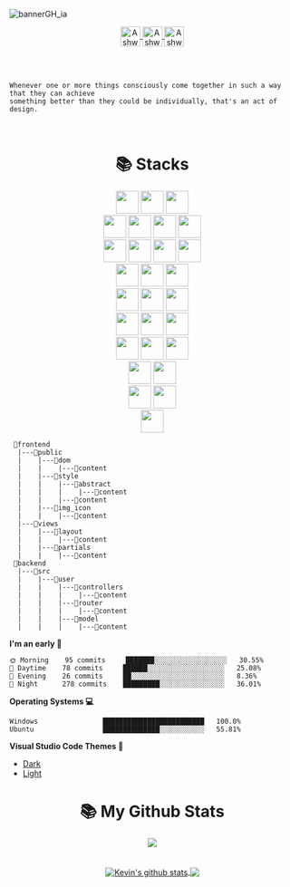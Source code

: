 ![bannerGH_ia](https://user-images.githubusercontent.com/69361351/204041119-a0297922-c865-4749-88e3-ce4515649bca.png)
<p align="center">
<a href="https://linkedin.com/in/isaacanteparac" >
  <img img align="center" alt="Ashwani's Linkdein" width="35px" style="background-color:#fff;" src="https://www.svgrepo.com/show/157006/linkedin.svg" />
</a>
<a href="https://twitter.com/isaacanteparac">
  <img img align="center" alt="Ashwani's Twitter" width="35px" src="https://www.svgrepo.com/show/382739/twitter.svg" />
</a>
<a href="https://www.instagram.com/isaacxac_ui/">
  <img img align="center"alt="Ashwani's Instagram" width="35px" src="https://www.svgrepo.com/show/13639/instagram.svg" />
</a>
</p>
<br/>
<br/>

```text
Whenever one or more things consciously come together in such a way that they can achieve
something better than they could be individually, that's an act of design.
```
<br/>

<div align=center><h1>📚 Stacks</h1></div>
<div align=center> 
  <img height="40px" src="https://img.shields.io/badge/java-007396?style=for-the-badge&logo=java&logoColor=white"> 
  <img height="40px" src="https://img.shields.io/badge/typescript-00599C?style=for-the-badge&logo=typescript%2B%2B&logoColor=white">
  <img height="40px" src="https://img.shields.io/badge/python-006cff?style=for-the-badge&logo=python&logoColor=white"> 
  <br>
   <img height="40px" src="https://img.shields.io/badge/html5-FF8500?style=for-the-badge&logo=html5&logoColor=white"> 
  <img height="40px" src="https://img.shields.io/badge/css-006cff?style=for-the-badge&logo=css3&logoColor=white"> 
  <img height="40px" src="https://img.shields.io/badge/javascript-F7DF1E?style=for-the-badge&logo=javascript&logoColor=black"> 
  <img height="40px" src="https://img.shields.io/badge/jquery-DF00FF?style=for-the-badge&logo=jquery&logoColor=white">
  <br>
  <img height="40px" src="https://img.shields.io/badge/mysql-4479A1?style=for-the-badge&logo=mysql&logoColor=white">
  <img height="40px" src="https://img.shields.io/badge/sqlite-4479A1?style=for-the-badge&logo=sqlite&logoColor=white"> 
  <img height="40px" src="https://img.shields.io/badge/mongoDB-47A248?style=for-the-badge&logo=MongoDB&logoColor=white">
  <img height="40px" src="https://img.shields.io/badge/arangoDB-47A248?style=for-the-badge&logo=arangoDB&logoColor=white">
  <br>
  <img height="40px" src="https://img.shields.io/badge/react-45eaf3?style=for-the-badge&logo=react&logoColor=black"> 
  <img height="40px" src="https://img.shields.io/badge/vue.js-4FC08D?style=for-the-badge&logo=vue.js&logoColor=white"> 
  <img height="40px" src="https://img.shields.io/badge/node.js-339933?style=for-the-badge&logo=Node.js&logoColor=white">
  <br>
  <img height="40px" src="https://img.shields.io/badge/express-C38407?style=for-the-badge&logo=express&logoColor=white">
  <img height="40px" src="https://img.shields.io/badge/fastapi-006cff?style=for-the-badge&logo=fastapi&logoColor=white">
  <img height="40px" src="https://img.shields.io/badge/flask-C38407?style=for-the-badge&logo=flask&logoColor=white">
  <br>
   <img height="40px" src="https://img.shields.io/badge/styledcomponent-07c391?style=for-the-badge&logo=styledcomponent&logoColor=white"> 
   <img height="40px" src="https://img.shields.io/badge/materialui-456af3?style=for-the-badge&logo=materialuii&logoColor=white">
   <img height="40px" src="https://img.shields.io/badge/bootstrap-860fe4?style=for-the-badge&logo=bootstrap&logoColor=white">
   <br>
   <img height="40px" src="https://img.shields.io/badge/sass-E40fc3?style=for-the-badge&logo=sass&logoColor=white"> 
   <img height="40px" src="https://img.shields.io/badge/handlebars-E48d0f?style=for-the-badge&logo=handlebars&logoColor=white">
   <img height="40px" src="https://img.shields.io/badge/npm-F80000?style=for-the-badge&logo=npm&logoColor=white">
   <br>
   <img height="40px" src="https://img.shields.io/badge/adobexd-Ff0099?style=for-the-badge&logo=adobexd&logoColor=white">
   <img height="40px" src="https://img.shields.io/badge/adobeps-5900FF?style=for-the-badge&logo=adobeps&logoColor=white">
   <br>
    <img height="40px" src="https://img.shields.io/badge/linux-FCC624?style=for-the-badge&logo=linux&logoColor=black"> 
    <img height="40px" src="https://img.shields.io/badge/windows-339AF0?style=for-the-badge&logo=windows&logoColor=white">
   <br>
    <img height="40px" src="https://img.shields.io/badge/vscode-000000?style=for-the-badge&logo=vscode&logoColor=white">
 </div>



```text
 📁frontend
  |---📁public
  |    |---📁dom
  |    |    |---📄content
  |    |---📁style
  |    |    |---📁abstract
  |    |    |    |---📄content
  |    |    |---📄content
  |    |---📁img_icon
  |    |    |---📄content
  |---📁views
  |    |---📁layout
  |    |    |---📄content
  |    |---📁partials
  |    |    |---📄content
 📁backend
  |---📁src
  |    |---📁user
  |    |    |---📁controllers
  |    |    |    |---📄content
  |    |    |---📁router
  |    |    |    |---📄content
  |    |    |---📁model
  |    |    |    |---📄content

```

**I'm an early 🐤** 
```text
🌞 Morning    95 commits     ███████░░░░░░░░░░░░░░░░░░   30.55% 
🌆 Daytime    78 commits     ██████░░░░░░░░░░░░░░░░░░░   25.08% 
🌃 Evening    26 commits     ██░░░░░░░░░░░░░░░░░░░░░░░   8.36% 
🌙 Night      278 commits    █████████░░░░░░░░░░░░░░░░   36.01% 

```

**Operating Systems 💻**
```text
Windows                █████████████████████████   100.0%
Ubuntu                 ██████████████░░░░░░░░░░░   55.81% 
```
**Visual Studio Code Themes 🎨**
- [Dark](https://marketplace.visualstudio.com/items?itemName=thisisisaacac.theme-dark-bat)
- [Light](https://marketplace.visualstudio.com/items?itemName=thisisisaacac.theme-light-idac)


<div align=center><h1>📚 My Github Stats</h1></div>
<div align="center" display:"flex">
  <a href="<img src="https://github-readme-streak-stats.herokuapp.com/?user=zluvsand"/>
   <img src="https://github-readme-streak-stats.herokuapp.com/?user=isaacanteparac"/>
  </a>
</div> <br> <br>
<div align="center" width="100%">
<a href="https://github.com/anuraghazra/github-readme-stats"><img align="center" src="https://github-readme-stats.vercel.app/api?username=isaacanteparac&theme=github_dark&hide=contribs,issues&show_icons=true&hide_border=true" alt="Kevin's github stats" />
</a> <a href="https://github.com/anuraghazra/github-readme-stats"><img align="center" src="https://github-readme-stats.vercel.app/api/top-langs/?username=isaacanteparac&theme=github_dark&layout=compact&hide_border=true" /></a>

</div>
